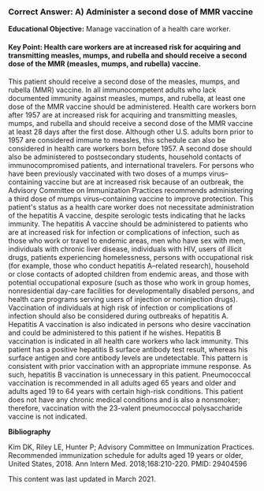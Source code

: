 
### Correct Answer: A) Administer a second dose of MMR vaccine 

**Educational Objective:** Manage vaccination of a health care worker.

#### **Key Point:** Health care workers are at increased risk for acquiring and transmitting measles, mumps, and rubella and should receive a second dose of the MMR (measles, mumps, and rubella) vaccine.

This patient should receive a second dose of the measles, mumps, and rubella (MMR) vaccine. In all immunocompetent adults who lack documented immunity against measles, mumps, and rubella, at least one dose of the MMR vaccine should be administered. Health care workers born after 1957 are at increased risk for acquiring and transmitting measles, mumps, and rubella and should receive a second dose of the MMR vaccine at least 28 days after the first dose. Although other U.S. adults born prior to 1957 are considered immune to measles, this schedule can also be considered in health care workers born before 1957. A second dose should also be administered to postsecondary students, household contacts of immunocompromised patients, and international travelers. For persons who have been previously vaccinated with two doses of a mumps virus–containing vaccine but are at increased risk because of an outbreak, the Advisory Committee on Immunization Practices recommends administering a third dose of mumps virus–containing vaccine to improve protection.
This patient's status as a health care worker does not necessitate administration of the hepatitis A vaccine, despite serologic tests indicating that he lacks immunity. The hepatitis A vaccine should be administered to patients who are at increased risk for infection or complications of infection, such as those who work or travel to endemic areas, men who have sex with men, individuals with chronic liver disease, individuals with HIV, users of illicit drugs, patients experiencing homelessness, persons with occupational risk (for example, those who conduct hepatitis A–related research), household or close contacts of adopted children from endemic areas, and those with potential occupational exposure (such as those who work in group homes, nonresidential day-care facilities for developmentally disabled persons, and health care programs serving users of injection or noninjection drugs). Vaccination of individuals at high risk of infection or complications of infection should also be considered during outbreaks of hepatitis A. Hepatitis A vaccination is also indicated in persons who desire vaccination and could be administered to this patient if he wishes.
Hepatitis B vaccination is indicated in all health care workers who lack immunity. This patient has a positive hepatitis B surface antibody test result, whereas his surface antigen and core antibody levels are undetectable. This pattern is consistent with prior vaccination with an appropriate immune response. As such, hepatitis B vaccination is unnecessary in this patient.
Pneumococcal vaccination is recommended in all adults aged 65 years and older and adults aged 19 to 64 years with certain high-risk conditions. This patient does not have any chronic medical conditions and is also a nonsmoker; therefore, vaccination with the 23-valent pneumococcal polysaccharide vaccine is not indicated.

**Bibliography**

Kim DK, Riley LE, Hunter P; Advisory Committee on Immunization Practices. Recommended immunization schedule for adults aged 19 years or older, United States, 2018. Ann Intern Med. 2018;168:210-220. PMID: 29404596

This content was last updated in March 2021.